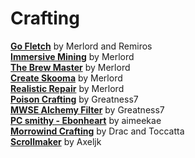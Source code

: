 # Crafting

[**Go Fletch**](https://www.nexusmods.com/morrowind/mods/46752) by Merlord and Remiros  
[**Immersive Mining**](https://www.nexusmods.com/morrowind/mods/46041) by Merlord  
[**The Brew Master**](https://www.nexusmods.com/morrowind/mods/45472) by Merlord  
[**Create Skooma**](https://www.nexusmods.com/morrowind/mods/45419) by Merlord  
[**Realistic Repair**](https://www.nexusmods.com/morrowind/mods/46673) by Merlord  
[**Poison Crafting**](https://www.nexusmods.com/morrowind/mods/45729) by Greatness7  
[**MWSE Alchemy Filter**](https://www.nexusmods.com/morrowind/mods/44808) by Greatness7  
[**PC smithy - Ebonheart**](http://mw.modhistory.com/download-35-10219) by aimeekae  
[**Morrowind Crafting**](http://mw.modhistory.com/download-1-10477) by Drac and Toccatta  
[**Scrollmaker**](https://www.nexusmods.com/morrowind/mods/45065) by Axeljk  
